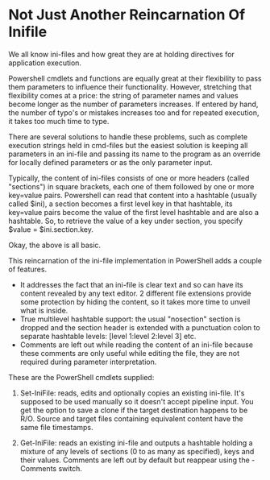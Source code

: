 # Not Just Another Reincarnation Of Inifile

We all know ini-files and how great they are at holding directives for application execution.

Powershell cmdlets and functions are equally great at their flexibility to pass them parameters to influence their functionality.
However, stretching that flexibility comes at a price: the string of parameter names and values become longer as the number of parameters increases.
If entered by hand, the number of typo's or mistakes increases too and for repeated execution, it  takes too much time to type.

There are several solutions to handle these problems, such as complete execution strings held in cmd-files but the easiest solution is keeping all parameters in an ini-file and passing its name to the program as an override for locally defined parameters or as the only parameter input.

Typically, the content of ini-files consists of one or more headers (called "sections") in square brackets, each one of them followed by one or more key=value pairs.
Powershell can read that content into a hashtable (usually called $ini), a section becomes a first level key in that hashtable, its key=value pairs become the value of the first level hashtable and are also a hashtable. So, to retrieve the value of a key under section, you specify $value = $ini.section.key.

Okay, the above is all basic.

This reincarnation of the ini-file implementation in PowerShell adds a couple of features.

* It addresses the fact that an ini-file is clear text and so can have its content revealed by any text editor. 2 different file extensions provide some protection by hiding the content, so it takes more time to unveil what is inside.
* True multilevel hashtable support: the usual "nosection" section is dropped and the section header is extended with a punctuation colon to separate hashtable levels: [level 1:level 2:level 3] etc.
* Comments are left out while reading the content of an ini-file because these comments are only useful while editing the file, they are not required during parameter interpretation.

These are the PowerShell cmdlets supplied:

1. Set-IniFile: reads, edits and optionally copies an existing ini-file. It's supposed to be used manually so it doesn't accept pipeline input. You get the option to save a clone if the target destination happens to be R/O. Source and target files containing equivalent content have the same file timestamps.

2. Get-IniFile: reads an existing ini-file and outputs a hashtable holding a mixture of any levels of sections (0 to as many as specified), keys and their values. Comments are left out by default but reappear using the -Comments switch. 
